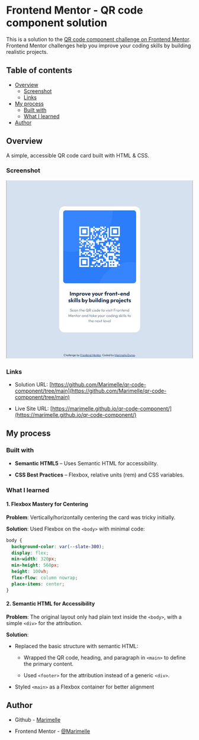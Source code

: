 # Frontend Mentor - QR code component solution

This is a solution to the [QR code component challenge on Frontend Mentor](https://www.frontendmentor.io/challenges/qr-code-component-iux_sIO_H). Frontend Mentor challenges help you improve your coding skills by building realistic projects. 

## Table of contents

- [Overview](#overview)
  - [Screenshot](#screenshot)
  - [Links](#links)
- [My process](#my-process)
  - [Built with](#built-with)
  - [What I learned](#what-i-learned)
- [Author](#author)

## Overview
A simple, accessible QR code card built with HTML & CSS.

### Screenshot

![Screenshot of QR Code Component Webpage](./images/screenshot-qr-code-component.jpg)

### Links

- Solution URL: [https://github.com/Marimelle/qr-code-component/tree/main](https://github.com/Marimelle/qr-code-component/tree/main)

- Live Site URL: [https://marimelle.github.io/qr-code-component/](https://marimelle.github.io/qr-code-component/)

## My process

### Built with

- **Semantic HTML5** – Uses Semantic HTML for accessibility.

- **CSS Best Practices** – Flexbox, relative units (rem) and CSS variables.

### What I learned

#### 1. Flexbox Mastery for Centering

  **Problem**: Vertically/horizontally centering the card was tricky initially.

  **Solution**: Used Flexbox on the `<body>` with minimal code:

```css
body {
  background-color: var(--slate-300);
  display: flex;
  min-width: 320px;
  min-height: 560px;
  height: 100vh;
  flex-flow: column nowrap;
  place-items: center;
}
```

#### 2. Semantic HTML for Accessibility

**Problem**: The original layout only had plain text inside the `<body>`, with a simple `<div>` for the attribution.

**Solution**:
- Replaced the basic structure with semantic HTML:

  - Wrapped the QR code, heading, and paragraph in `<main>` to define the primary content.

  - Used `<footer>` for the attribution instead of a generic `<div>`.

- Styled `<main>` as a Flexbox container for better alignment

## Author

- Github - [Marimelle](https://github.com/Marimelle)

- Frontend Mentor - [@Marimelle](https://www.frontendmentor.io/profile/Marimelle)
